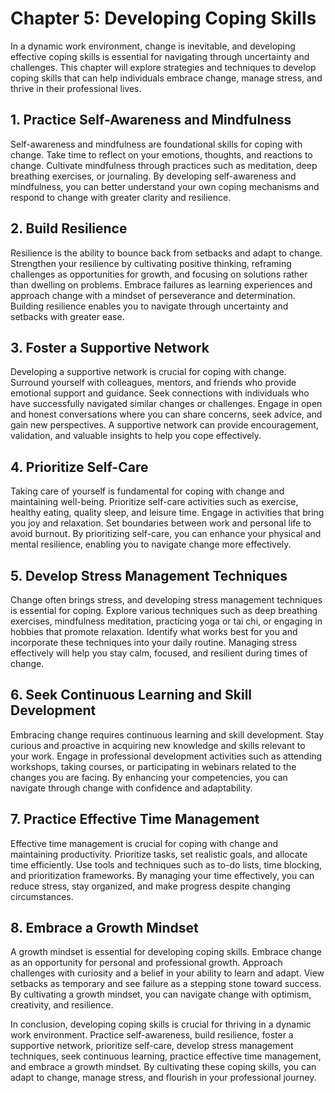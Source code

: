 Chapter 5: Developing Coping Skills
===================================

In a dynamic work environment, change is inevitable, and developing effective coping skills is essential for navigating through uncertainty and challenges. This chapter will explore strategies and techniques to develop coping skills that can help individuals embrace change, manage stress, and thrive in their professional lives.

**1. Practice Self-Awareness and Mindfulness**
----------------------------------------------

Self-awareness and mindfulness are foundational skills for coping with change. Take time to reflect on your emotions, thoughts, and reactions to change. Cultivate mindfulness through practices such as meditation, deep breathing exercises, or journaling. By developing self-awareness and mindfulness, you can better understand your own coping mechanisms and respond to change with greater clarity and resilience.

**2. Build Resilience**
-----------------------

Resilience is the ability to bounce back from setbacks and adapt to change. Strengthen your resilience by cultivating positive thinking, reframing challenges as opportunities for growth, and focusing on solutions rather than dwelling on problems. Embrace failures as learning experiences and approach change with a mindset of perseverance and determination. Building resilience enables you to navigate through uncertainty and setbacks with greater ease.

**3. Foster a Supportive Network**
----------------------------------

Developing a supportive network is crucial for coping with change. Surround yourself with colleagues, mentors, and friends who provide emotional support and guidance. Seek connections with individuals who have successfully navigated similar changes or challenges. Engage in open and honest conversations where you can share concerns, seek advice, and gain new perspectives. A supportive network can provide encouragement, validation, and valuable insights to help you cope effectively.

**4. Prioritize Self-Care**
---------------------------

Taking care of yourself is fundamental for coping with change and maintaining well-being. Prioritize self-care activities such as exercise, healthy eating, quality sleep, and leisure time. Engage in activities that bring you joy and relaxation. Set boundaries between work and personal life to avoid burnout. By prioritizing self-care, you can enhance your physical and mental resilience, enabling you to navigate change more effectively.

**5. Develop Stress Management Techniques**
-------------------------------------------

Change often brings stress, and developing stress management techniques is essential for coping. Explore various techniques such as deep breathing exercises, mindfulness meditation, practicing yoga or tai chi, or engaging in hobbies that promote relaxation. Identify what works best for you and incorporate these techniques into your daily routine. Managing stress effectively will help you stay calm, focused, and resilient during times of change.

**6. Seek Continuous Learning and Skill Development**
-----------------------------------------------------

Embracing change requires continuous learning and skill development. Stay curious and proactive in acquiring new knowledge and skills relevant to your work. Engage in professional development activities such as attending workshops, taking courses, or participating in webinars related to the changes you are facing. By enhancing your competencies, you can navigate through change with confidence and adaptability.

**7. Practice Effective Time Management**
-----------------------------------------

Effective time management is crucial for coping with change and maintaining productivity. Prioritize tasks, set realistic goals, and allocate time efficiently. Use tools and techniques such as to-do lists, time blocking, and prioritization frameworks. By managing your time effectively, you can reduce stress, stay organized, and make progress despite changing circumstances.

**8. Embrace a Growth Mindset**
-------------------------------

A growth mindset is essential for developing coping skills. Embrace change as an opportunity for personal and professional growth. Approach challenges with curiosity and a belief in your ability to learn and adapt. View setbacks as temporary and see failure as a stepping stone toward success. By cultivating a growth mindset, you can navigate change with optimism, creativity, and resilience.

In conclusion, developing coping skills is crucial for thriving in a dynamic work environment. Practice self-awareness, build resilience, foster a supportive network, prioritize self-care, develop stress management techniques, seek continuous learning, practice effective time management, and embrace a growth mindset. By cultivating these coping skills, you can adapt to change, manage stress, and flourish in your professional journey.
